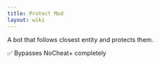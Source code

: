 ```yaml
---
title: Protect Mod
layout: wiki
---
```

A bot that follows closest entity and protects them.

:white_check_mark: Bypasses NoCheat+ completely
